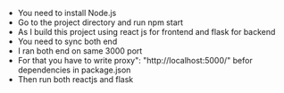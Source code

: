 * You need to install Node.js 
* Go to the project directory and run npm start
* As I build this project using react js for frontend and flask for backend
* You need to sync both end
* I ran both end on same 3000 port
* For that you have to write proxy": "http://localhost:5000/" befor dependencies in package.json
* Then run both reactjs and flask 